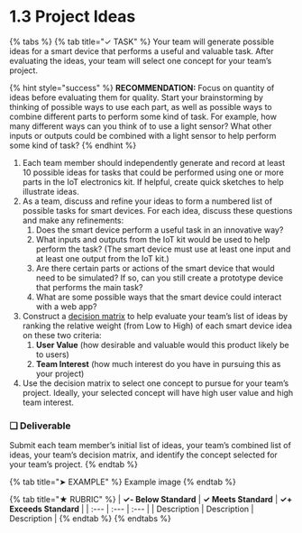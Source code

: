 # 1.3 Project Ideas

{% tabs %}
{% tab title="✓ TASK" %}
Your team will generate possible ideas for a smart device that performs a useful and valuable task. After evaluating the ideas, your team will select one concept for your team’s project.

{% hint style="success" %}
**RECOMMENDATION:** Focus on quantity of ideas before evaluating them for quality. Start your brainstorming by thinking of possible ways to use each part, as well as possible ways to combine different parts to perform some kind of task. For example, how many different ways can you think of to use a light sensor? What other inputs or outputs could be combined with a light sensor to help perform some kind of task? 
{% endhint %}

1. Each team member should independently generate and record at least 10 possible ideas for tasks that could be performed using one or more parts in the IoT electronics kit. If helpful, create quick sketches to help illustrate ideas.
2. As a team, discuss and refine your ideas to form a numbered list of possible tasks for smart devices. For each idea, discuss these questions and make any refinements:
   1. Does the smart device perform a useful task in an innovative way?
   2. What inputs and outputs from the IoT kit would be used to help perform the task? \(The smart device must use at least one input and at least one output from the IoT kit.\)
   3. Are there certain parts or actions of the smart device that would need to be simulated? If so, can you still create a prototype device that performs the main task?
   4. What are some possible ways that the smart device could interact with a web app?
3. Construct a [decision matrix](https://www.nngroup.com/articles/prioritization-matrices/) to help evaluate your team’s list of ideas by ranking the relative weight \(from Low to High\) of each smart device idea on these two criteria:
   1. **User Value** \(how desirable and valuable would this product likely be to users\)
   2. **Team Interest** \(how much interest do you have in pursuing this as your project\)
4. Use the decision matrix to select one concept to pursue for your team’s project. Ideally, your selected concept will have high user value and high team interest.

### **❏ Deliverable**

Submit each team member’s initial list of ideas, your team’s combined list of ideas, your team’s decision matrix, and identify the concept selected for your team’s project.
{% endtab %}

{% tab title="➤ EXAMPLE" %}
Example image
{% endtab %}

{% tab title="★ RUBRIC" %}
| **✓- Below Standard** | **✓ Meets Standard** | **✓+ Exceeds Standard** |
| :--- | :--- | :--- |
| Description | Description | Description |
{% endtab %}
{% endtabs %}

